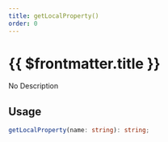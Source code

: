 ```yaml
---
title: getLocalProperty()
order: 0
---
```


# {{ $frontmatter.title }}

No Description

## Usage

```ts
getLocalProperty(name: string): string;
```
